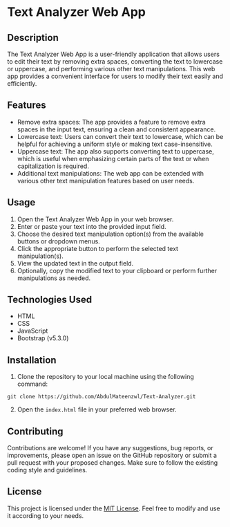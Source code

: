 # Text Analyzer Web App

## Description

The Text Analyzer Web App is a user-friendly application that allows users to edit their text by removing extra spaces, converting the text to lowercase or uppercase, and performing various other text manipulations. This web app provides a convenient interface for users to modify their text easily and efficiently.

## Features

- Remove extra spaces: The app provides a feature to remove extra spaces in the input text, ensuring a clean and consistent appearance.
- Lowercase text: Users can convert their text to lowercase, which can be helpful for achieving a uniform style or making text case-insensitive.
- Uppercase text: The app also supports converting text to uppercase, which is useful when emphasizing certain parts of the text or when capitalization is required.
- Additional text manipulations: The web app can be extended with various other text manipulation features based on user needs.

## Usage

1. Open the Text Analyzer Web App in your web browser.
2. Enter or paste your text into the provided input field.
3. Choose the desired text manipulation option(s) from the available buttons or dropdown menus.
4. Click the appropriate button to perform the selected text manipulation(s).
5. View the updated text in the output field.
6. Optionally, copy the modified text to your clipboard or perform further manipulations as needed.

## Technologies Used

- HTML
- CSS
- JavaScript
- Bootstrap (v5.3.0)

## Installation

1. Clone the repository to your local machine using the following command:

```
git clone https://github.com/AbdulMateenzwl/Text-Analyzer.git
```

2. Open the `index.html` file in your preferred web browser.

## Contributing

Contributions are welcome! If you have any suggestions, bug reports, or improvements, please open an issue on the GitHub repository or submit a pull request with your proposed changes. Make sure to follow the existing coding style and guidelines.

## License

This project is licensed under the [MIT License](LICENSE). Feel free to modify and use it according to your needs.
